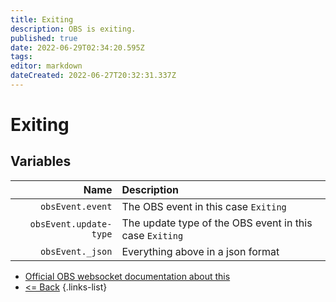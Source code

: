 ```yaml
---
title: Exiting
description: OBS is exiting.
published: true
date: 2022-06-29T02:34:20.595Z
tags: 
editor: markdown
dateCreated: 2022-06-27T20:32:31.337Z
---
```


# Exiting

## Variables

Name | Description
----:|:------------
| `obsEvent.event` | The OBS event in this case `Exiting`
| `obsEvent.update-type` | The update type of the OBS event in this case `Exiting`
| `obsEvent._json` | Everything above in a json format

* [Official OBS websocket documentation about this](https://github.com/obsproject/obs-websocket/blob/4.x-current/docs/generated/protocol.md#exiting)
* [<= Back](/en/Integrations/OBS/Events)
{.links-list}